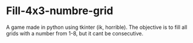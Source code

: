 # Fill-4x3-numbre-grid
A game made in python using tkinter (ik, horrible). The objective is to fill all grids with a number from 1-8, but it cant be consecutive.
